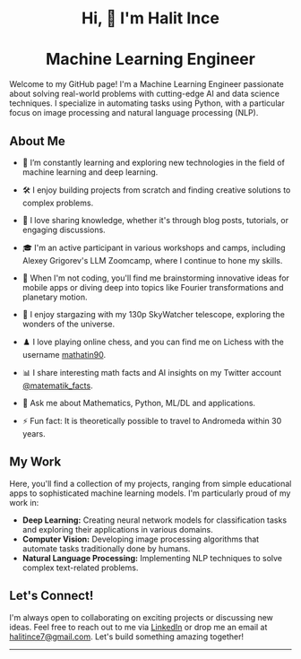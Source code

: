 

<h1 align="center">Hi, 👋 I'm Halit Ince</h1>

<h1 align="center">Machine Learning Engineer</h1>

<p align="hustify">Welcome to my GitHub page! I'm a Machine Learning Engineer passionate about solving real-world problems with cutting-edge AI and data science techniques. I specialize in automating tasks using Python, with a particular focus on image processing and natural language processing (NLP).</p>



## About Me


- 🌱 I’m constantly learning and exploring new technologies in the field of machine learning and deep learning.
- 🛠 I enjoy building projects from scratch and finding creative solutions to complex problems.
- 💬 I love sharing knowledge, whether it's through blog posts, tutorials, or engaging discussions.
- 🎓 I'm an active participant in various workshops and camps, including Alexey Grigorev's LLM Zoomcamp, where I continue to hone my skills.
- 🧩 When I'm not coding, you'll find me brainstorming innovative ideas for mobile apps or diving deep into topics like Fourier transformations and planetary motion.

- 🔭 I enjoy stargazing with my 130p SkyWatcher telescope, exploring the wonders of the universe.
- ♟️ I love playing online chess, and you can find me on Lichess with the username [mathatin90](https://lichess.org/@/mathatin90).
- 📊 I share interesting math facts and AI insights on my Twitter account [@matematik_facts](https://x.com/matematik_facts).

- 💬 Ask me about Mathematics, Python, ML/DL and applications.
- ⚡ Fun fact: It is theoretically possible to travel to Andromeda within 30 years.

## My Work

Here, you'll find a collection of my projects, ranging from simple educational apps to sophisticated machine learning models. I'm particularly proud of my work in:

- **Deep Learning:** Creating neural network models for classification tasks and exploring their applications in various domains.
- **Computer Vision:** Developing image processing algorithms that automate tasks traditionally done by humans.
- **Natural Language Processing:** Implementing NLP techniques to solve complex text-related problems.

## Let's Connect!

I'm always open to collaborating on exciting projects or discussing new ideas. Feel free to reach out to me via [LinkedIn](https://www.linkedin.com/in/halitince7/) or drop me an email at halitince7@gmail.com. Let's build something amazing together!

---
<!---
halitince7/halitince7 is a ✨ special ✨ repository because its `README.md` (this file) appears on your GitHub profile.
You can click the Preview link to take a look at your changes.
--->


